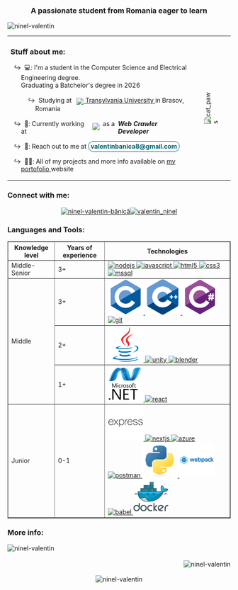 <h3 align="center">
	A passionate student from Romania eager to learn
</h3>
<p align="left">
	<img src="https://komarev.com/ghpvc/?username=ninel-valentin&label=Profile%20views&color=006070&style=flat" alt="ninel-valentin" />
</p>
<table style="border:none; width:100%">
	<tbody>
		<tr>
			<td>
				<h3 align="left">
					Stuff about me:
				</h3>
				<ul style="list-style-type: '↪'">
					<li>
						&nbsp; 💻: I'm a student in  the Computer Science and Electrical Engineering degree.
						<br />
						Graduating a Batchelor's degree in 2026
					</li>
					<br />
					<li style="position:relative; left:2rem;">
						&nbsp; Studying at &nbsp;
						<a href="https://unitbv.ro/">
							<img style="filter:drop-shadow(0 0 1px white);" align="center" src="https://unitbv.ro/images/footerlogo.PNG" height="25" />
							Transylvania University
						</a>
						in Brasov,
						Romania
					</li>
					<br />
					<li>
						<div style="display:flex; align-items:center;">
							&nbsp; 💼: Currently working at&nbsp;
							<a href="https://www.channelsight.com/">
								<img style="height:3rem;" src="https://assets-global.website-files.com/64248e7ed5f30d6effe57d5d/645bc6cf55c0bc11098dd759_Navbar%20logo_Word%20Mark%20Dark%20Grey%20Large%20140px%20x%20480px_Word%20Mark%20Dark%20Grey%20Large%20140px%20x%20480px-p-500.png" />
							</a>
							&nbsp; as a &nbsp;
							<i>
								<b>
									Web Crawler Developer
								</b>
							</i>
						</div>
					</li>
					<br />
					<li>
						&nbsp;&nbsp;📧: Reach out to me at
						<span style="color:#006070; font-weight:bolder; border-radius:25px; padding:2px 5px 3px; border:#006070 1px solid;">
							valentinbanica8@gmail.com
						</span>
					</li>
					<br />
					<li>
						&nbsp;&nbsp;👨‍💻: All of my projects and more info available on
						<a href="https://ninel-valentin.github.io/portofolio/public/index">
							my portofolio
						</a>
						website
					</li>
				</ul>
			</td>
			<td>
				<img style="transform:rotate(-90deg);" align="center" src="https://puppaws.carrd.co/assets/images/image24.gif?v=5ed23abf" alt="cat_paws" />
			</td>
		</tr>
	</tbody>
</table>
<h3 align="left">
	Connect with me:
</h3>
<div style="display:flex; justify-content:center; align-items: center; width:100%">
	<a href="https://linkedin.com/in/ninel-valentin-bănică" target="blank">
		<img align="center" src="https://user-images.githubusercontent.com/74038190/235294012-0a55e343-37ad-4b0f-924f-c8431d9d2483.gif" alt="ninel-valentin-bănică" height="50" width="50" />
	</a>
	<br/>
	<a href="https://instagram.com/valentin_ninel" target="blank">
		<img align="center" src="https://user-images.githubusercontent.com/74038190/235294013-a33e5c43-a01c-43f6-b44d-a406d8b4ab75.gif" alt="valentin_ninel" height="50" width="50" />
	</a>
</div>
<h3 align="left">
	Languages and Tools:
</h3>
<table border=1 style="width:100%">
	<thead>
		<th>
			Knowledge level
		</th>
		<th>
			Years of experience
		</th>
		<th>
			Technologies
		</th>
	</thead>
	<tbody>
	<tr>
		<td>
			Middle-Senior
		</td>
		<td>
			3+
		</td>
		<td>
	<a href="https://nodejs.org" target="_blank" rel="noreferrer">
		<img src="https://user-images.githubusercontent.com/74038190/212257460-738ff738-247f-4445-a718-cdd0ca76e2db.gif" alt="nodejs" width="80"/>
	</a>
	<a href="https://developer.mozilla.org/en-US/docs/Web/JavaScript" target="_blank" rel="noreferrer">
		<img src="https://user-images.githubusercontent.com/74038190/212257454-16e3712e-945a-4ca2-b238-408ad0bf87e6.gif" alt="javascript" width="80" />
	</a>
	<a href="https://www.w3.org/html/" target="_blank" rel="noreferrer">
		<img src="https://user-images.githubusercontent.com/74038190/238200426-29fd6286-4e7b-4d6c-818f-c4765d5e39a9.gif" alt="html5" width="80" />
	</a>
	<a href="https://www.w3schools.com/css/" target="_blank" rel="noreferrer">
		<img src="https://user-images.githubusercontent.com/74038190/238200428-67f477ed-6624-42da-99f0-1a7b1a16eecb.gif" alt="css3" width="80" />
	</a>
	<a href="https://www.microsoft.com/en-us/sql-server" target="_blank" rel="noreferrer">
		<img src="https://www.svgrepo.com/show/303229/microsoft-sql-server-logo.svg" alt="mssql" width="80" />
	</a>
		</td>
		</tr>
	<tr>
		<td rowspan="3">
			Middle
		</td>
		<td>
			3+
		</td>
		<td>
	<a href="https://www.cprogramming.com/" target="_blank" rel="noreferrer">
		<img src="https://raw.githubusercontent.com/devicons/devicon/master/icons/c/c-original.svg" alt="c" width="80" />
	</a>
	<a href="https://www.w3schools.com/cpp/" target="_blank" rel="noreferrer">
		<img src="https://raw.githubusercontent.com/devicons/devicon/master/icons/cplusplus/cplusplus-original.svg" alt="cplusplus" width="80" />
	</a>
	<a href="https://www.w3schools.com/cs/" target="_blank" rel="noreferrer">
		<img src="https://raw.githubusercontent.com/devicons/devicon/master/icons/csharp/csharp-original.svg" alt="csharp" width="80" />
	</a>
	<a href="https://git-scm.com/" target="_blank" rel="noreferrer">
		<img src="https://www.vectorlogo.zone/logos/git-scm/git-scm-icon.svg" alt="git" width="80" />
	</a>
		</td>
		</tr>
		<tr>
		<td>
			2+
		</td>
		<td>
	<a href="https://www.java.com" target="_blank" rel="noreferrer">
		<img src="https://raw.githubusercontent.com/devicons/devicon/master/icons/java/java-original.svg" alt="java" width="80" />
	</a>
	<a href="https://unity.com/" target="_blank" rel="noreferrer">
		<img src="https://www.vectorlogo.zone/logos/unity3d/unity3d-icon.svg" alt="unity" width="80" />
	</a>
		<a href="https://www.blender.org/" target="_blank" rel="noreferrer">
		<img src="https://download.blender.org/branding/community/blender_community_badge_white.svg" alt="blender" width="80" />
	</a>
		</td>
		</tr>
		<tr>
		<td>
			1+
		</td>
		<td>
	<a href="https://dotnet.microsoft.com/" target="_blank" rel="noreferrer">
		<img src="https://raw.githubusercontent.com/devicons/devicon/master/icons/dot-net/dot-net-original-wordmark.svg" alt="dotnet" width="80" />
	</a>
	<a href="https://reactjs.org/" target="_blank" rel="noreferrer">
		<img src="https://user-images.githubusercontent.com/74038190/212257467-871d32b7-e401-42e8-a166-fcfd7baa4c6b.gif" alt="react" width="80" />
	</a>
		</td>
		</tr>
		<tr>
		<td>
			Junior
		</td>
		<td>
			0-1
		</td>
		<td>
	<a href="https://expressjs.com" target="_blank" rel="noreferrer">
		<img src="https://raw.githubusercontent.com/devicons/devicon/master/icons/express/express-original-wordmark.svg" alt="express" width="80" />
	</a>
	<a href="https://nextjs.org/" target="_blank" rel="noreferrer">
		<img src="https://cdn.worldvectorlogo.com/logos/nextjs-2.svg" alt="nextjs" width="80" />
	</a>
	<a href="https://azure.microsoft.com/en-in/" target="_blank" rel="noreferrer">
		<img src="https://www.vectorlogo.zone/logos/microsoft_azure/microsoft_azure-icon.svg" alt="azure" width="80" />
	</a>
	<a href="https://postman.com" target="_blank" rel="noreferrer">
		<img src="https://www.vectorlogo.zone/logos/getpostman/getpostman-icon.svg" alt="postman" width="80" />
	</a>
	<a href="https://www.python.org" target="_blank" rel="noreferrer">
		<img src="https://raw.githubusercontent.com/devicons/devicon/master/icons/python/python-original.svg" alt="python" width="80" />
	</a>
	<a href="https://webpack.js.org" target="_blank" rel="noreferrer">
		<img src="https://raw.githubusercontent.com/devicons/devicon/d00d0969292a6569d45b06d3f350f463a0107b0d/icons/webpack/webpack-original-wordmark.svg" alt="webpack" width="80" />
	</a>
	<a href="https://babeljs.io/" target="_blank" rel="noreferrer">
		<img src="https://www.vectorlogo.zone/logos/babeljs/babeljs-icon.svg" alt="babel" width="80" />
	</a>
	<a href="https://www.docker.com/" target="_blank" rel="noreferrer">
		<img src="https://raw.githubusercontent.com/devicons/devicon/master/icons/docker/docker-original-wordmark.svg" alt="docker" width="80" />
	</a>
		</td>
		</tr>
	</tbody>
</table>
<h3 align="left">
	More info:
</h3>
<div style="width:100%; display:flex; align-items:center; justify-content:center; flex-direction: column;">
<div style="width:100%;">
	<img align="left" src="https://github-readme-stats.vercel.app/api/top-langs?username=ninel-valentin&show_icons=true&locale=en&layout=compact" alt="ninel-valentin" />
</div>
	<br />
<div style="width:100%;" align="right">
	<img align="center" src="https://github-readme-stats.vercel.app/api?username=ninel-valentin&show_icons=true&locale=en" alt="ninel-valentin" />
</div>
	<br />
	<img align="center" src="https://github-readme-streak-stats.herokuapp.com/?user=ninel-valentin&" alt="ninel-valentin" />
</div>
